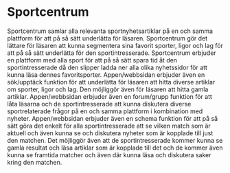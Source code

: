 # Sportcentrum
Sportcentrum samlar alla relevanta sportnyhetsartiklar på en och samma plattform för att på så sätt underlätta för läsaren. Sportcentrum gör det lättare för läsaren att kunna segmentera sina favorit sporter, ligor och lag för att på så sätt underlätta för den sportintresserade. Sportcentrum erbjuder en plattform med alla sport för att på så sätt spara tid åt den sportintresserade då den slipper ladda ner alla olika nyhetssidor för att kunna läsa dennes favoritsporter. Appen/webbsidan erbjuder även en sök/upptäck funktion för att underlätta för läsaren att hitta diverse artiklar om sporter, ligor och lag. Den möjliggör även för läsaren att hitta gamla artiklar. Appen/webbsidan erbjuder även en forum/grupp funktion för att låta läsarna och de sportintresserade att kunna diskutera diverse sportrelaterade frågor på en och samma plattform i kombination med nyheter. Appen/webbsidan erbjuder även en schema funktion för att på så sätt göra det enkelt för alla sportintresserade att se vilken match som är aktuell och även kunna se och diskutera nyheter som är kopplade till just den matchen. Det möjliggör även att de sportintresserade kommer kunna se gamla resultat och läsa artiklar som är kopplade till det och de kommer även kunna se framtida matcher och även där kunna läsa och diskutera saker kring den matchen.
